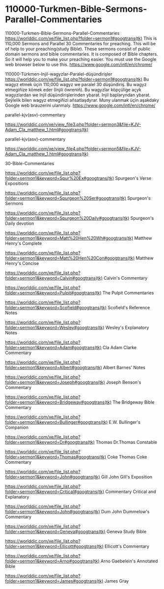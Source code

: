 # 110000-Turkmen-Bible-Sermons-Parallel-Commentaries
110000-Turkmen-Bible-Sermons-Parallel-Commentaries
https://worlddic.com/xe/file_list.php?folder=sermon1#googtrans(tk) 
This is 110,000 Sermons and Parallel 30 Commentaries for preaching. 
This will be of help to your preaching(study Bible). 
These sermons consist of public domain sermons and bible commentaries. 
It is composed of Bible chapters. 
So it will help you to make your preaching easier.
You must use the Google web browser below to use this.
https://www.google.com/intl/en/chrome/

110000-Türkmen-Injil-wagyzlar-Paralel-düşündirişler
https://worlddic.com/xe/file_list.php?folder=sermon1#googtrans(tk)
Bu wagyz etmek üçin 110,000 wagyz we paralel 30 düşündiriş.
Bu wagyz etmegiňize kömek eder (Injili öwreniň).
Bu wagyzlar köpçülige açyk wagyzlardan we Injil düşündirişlerinden ybarat.
Injil baplaryndan ybarat.
Şeýlelik bilen wagyz etmegiňizi aňsatlaşdyrar.
Muny ulanmak üçin aşakdaky Google web brauzerini ulanmaly.
https://www.google.com/intl/en/chrome/


parallel-kjv(asv)-commentary

https://worlddic.com/xe/view_file3.php?folder=sermon3&file=KJV-Adam_Cla_matthew_1.html#googtrans(tk) 

parallel-kjv(asv)-commentary

https://worlddic.com/xe/view_file4.php?folder=sermon5&file=KJV-Adam_Cla_matthew_1.html#googtrans(tk)

30-Bible-Commentaries

 https://worlddic.com/xe/file_list.php?folder=sermon1&keyword=Spur%20Ex#googtrans(tk) Spurgeon's Verse Expositions 
 
 https://worlddic.com/xe/file_list.php?folder=sermon1&keyword=Spurgeon%20Ser#googtrans(tk) Spurgeon's Sermons 
 
 https://worlddic.com/xe/file_list.php?folder=sermon1&keyword=Spurgeon%20Daily#googtrans(tk) Spurgeon's Daily devotion 
 
 https://worlddic.com/xe/file_list.php?folder=sermon1&keyword=Matt%20Hen%20Wh#googtrans(tk) Matthew Henry's Complete 
 
 https://worlddic.com/xe/file_list.php?folder=sermon1&keyword=Matt%20Hen%20Con#googtrans(tk) Matthew Henry's Concise 


 https://worlddic.com/xe/file_list.php?folder=sermon1&keyword=Calvin#googtrans(tk) Calvin's Commentary  
 
 https://worlddic.com/xe/file_list.php?folder=sermon1&keyword=Pulpit#googtrans(tk) The Pulpit Commentaries 
 
 https://worlddic.com/xe/file_list.php?folder=sermon1&keyword=Scofield#googtrans(tk) Scofield's Reference Notes  
 
 https://worlddic.com/xe/file_list.php?folder=sermon1&keyword=Wesley#googtrans(tk) Wesley's Explanatory Notes 
 
 https://worlddic.com/xe/file_list.php?folder=sermon1&keyword=Adam#googtrans(tk) Cla Adam Clarke Commentary 
 

 https://worlddic.com/xe/file_list.php?folder=sermon1&keyword=Albert#googtrans(tk) Albert Barnes' Notes 
 
 https://worlddic.com/xe/file_list.php?folder=sermon1&keyword=Joseph#googtrans(tk) Joseph Benson's Commentary 
 
 https://worlddic.com/xe/file_list.php?folder=sermon1&keyword=Bridgeway#googtrans(tk) The Bridgeway Bible Commentary 
 
 https://worlddic.com/xe/file_list.php?folder=sermon1&keyword=Bullinger#googtrans(tk) E.W. Bullinger's Companion 
 
 https://worlddic.com/xe/file_list.php?folder=sermon1&keyword=Dr#googtrans(tk) Thomas Dr.Thomas Constable 
 
 
 https://worlddic.com/xe/file_list.php?folder=sermon1&keyword=Thomas#googtrans(tk) Coke Thomas Coke Commentary 
 
 https://worlddic.com/xe/file_list.php?folder=sermon1&keyword=John#googtrans(tk) Gill John Gill's Exposition 
 
 https://worlddic.com/xe/file_list.php?folder=sermon1&keyword=Critical#googtrans(tk) Commentary Critical and Explanatory 
 
 https://worlddic.com/xe/file_list.php?folder=sermon1&keyword=John#googtrans(tk) Dum John Dummelow's Commentary 
 
 https://worlddic.com/xe/file_list.php?folder=sermon1&keyword=Geneva#googtrans(tk) Geneva Study Bible 
 
 
 https://worlddic.com/xe/file_list.php?folder=sermon1&keyword=Ellicott#googtrans(tk) Ellicott's Commentary 
 
 https://worlddic.com/xe/file_list.php?folder=sermon1&keyword=Arno#googtrans(tk) Arno Gaebelein's Annotated Bible 
 
 https://worlddic.com/xe/file_list.php?folder=sermon1&keyword=James#googtrans(tk) James Gray 
 
 
